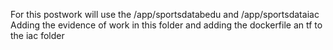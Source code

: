 For this postwork will use the /app/sportsdatabedu and /app/sportsdataiac
Adding the evidence of work in this folder and adding the dockerfile an tf to the iac folder
